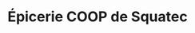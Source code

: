 ---
title: "Épicerie COOP de Squatec"
url: /saint-michel-du-squatec/epicerie-coop-de-squatec/
shop: Supermarkt
---